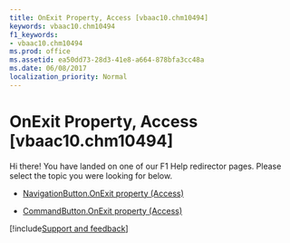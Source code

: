 ```yaml
---
title: OnExit Property, Access [vbaac10.chm10494]
keywords: vbaac10.chm10494
f1_keywords:
- vbaac10.chm10494
ms.prod: office
ms.assetid: ea50dd73-28d3-41e8-a664-878bfa3cc48a
ms.date: 06/08/2017
localization_priority: Normal
---
```



# OnExit Property, Access [vbaac10.chm10494]

Hi there! You have landed on one of our F1 Help redirector pages. Please select the topic you were looking for below.

- [NavigationButton.OnExit property (Access)](http://msdn.microsoft.com/library/f452b2c7-4d4e-2df4-da47-30d64b6e5e71%28Office.15%29.aspx)

- [CommandButton.OnExit property (Access)](http://msdn.microsoft.com/library/8ff969a9-bb7c-9185-dba3-3259647fddbd%28Office.15%29.aspx)

[!include[Support and feedback](~/includes/feedback-boilerplate.md)]